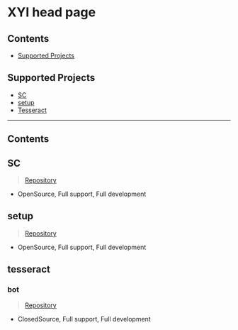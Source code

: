 # XYI head page

## Contents

- [Supported Projects](#Supported-Projects)


## Supported Projects
- [SC](#SC)
- [setup](#setup)
- [Tesseract](#tesseract)

---

## Contents
## SC 
> [Repository](https://github.com/MiranDaniel/xyi-sc)
 - OpenSource, Full support, Full development
 
## setup 
> [Repository](https://github.com/MiranDaniel/xyi-setup)
 - OpenSource, Full support, Full development
 
 
## tesseract
### bot
> [Repository](https://github.com/MiranDaniel/tesseract)
 - ClosedSource, Full support, Full development

